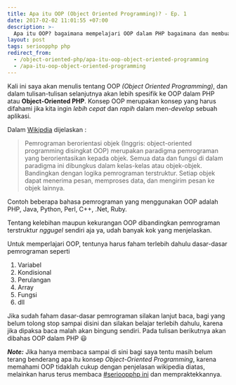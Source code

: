 ```yaml
---
title: Apa itu OOP (Object Oriented Programming)? - Ep. 1
date: 2017-02-02 11:01:55 +07:00
description: >-
  Apa itu OOP? bagaimana mempelajari OOP dalam PHP bagaimana dan membuat website dengan konsep OOP PHP?. OOP merupakan paradigma pemrograman yang berorientasikan kepada objek. Semua data dan fungsi di dalam paradigma ini dibungkus dalam kelas-kelas atau objek-objek. Bandingkan dengan logika pemrograman terstruktur. Setiap objek dapat menerima pesan, memproses data, dan mengirim pesan ke objek lainnya
layout: post
tags: serioopphp php
redirect_from:
  - /object-oriented-php/apa-itu-oop-object-oriented-programming
  - /apa-itu-oop-object-oriented-programming
---
```


Kali ini saya akan menulis tentang OOP *(Object Oriented Programming)*, dan dalam tulisan-tulisan selanjutnya akan lebih spesifik ke OOP dalam PHP atau **Object-Oriented PHP**. Konsep OOP merupakan konsep yang harus difahami jika kita ingin _lebih cepat_ dan _rapih_ dalam men-*develop* sebuah aplikasi.

Dalam <a href="https://id.wikipedia.org/wiki/Pemrograman_berorientasi_objek" target="_blank">Wikipdia</a> dijelaskan :

> Pemrograman berorientasi objek (Inggris: object-oriented programming disingkat OOP) merupakan paradigma pemrograman yang berorientasikan kepada objek. Semua data dan fungsi di dalam paradigma ini dibungkus dalam kelas-kelas atau objek-objek. Bandingkan dengan logika pemrograman terstruktur. Setiap objek dapat menerima pesan, memproses data, dan mengirim pesan ke objek lainnya.

Contoh beberapa bahasa pemrograman yang menggunakan OOP adalah PHP, Java, Python, Perl, C++, .Net, Ruby.

Tentang kelebihan maupun kekurangan OOP dibandingkan pemrograman terstruktur *nggugel* sendiri aja ya, udah banyak kok yang menjelaskan.

Untuk memperlajari OOP, tentunya harus faham terlebih dahulu dasar-dasar pemrograman seperti

1. Variabel
2. Kondisional
3. Perulangan
4. Array
5. Fungsi
6. dll

Jika sudah faham dasar-dasar pemrograman silakan lanjut baca, bagi yang belum tolong stop sampai disini dan silakan belajar terlebih dahulu, karena jika dipaksa baca malah akan bingung sendiri. Pada tulisan berikutnya akan dibahas OOP dalam PHP 😃

**_Note:_** Jika hanya membaca sampai di sini bagi saya tentu masih belum terang benderang apa itu konsep _Object-Oriented Programming_, karena memahami OOP tidaklah cukup dengan penjelasan wikipedia diatas, melainkan harus terus membaca <a href="/tag/serioopphp">#serioopphp ini</a> dan mempraktekkannya.
